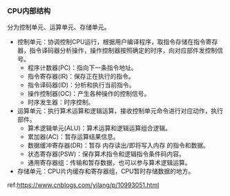 ### CPU内部结构

分为控制单元、运算单元、存储单元。

- 控制单元：协调控制CPU运行，根据用户编译程序，取指令存储在指令寄存器，指令译码器分析操作，操作控制器按照确定的时序，向对应部件发控制信号。
  - 程序计数器(PC)：指向下一条指令地址。
  - 指令寄存器(IR)：保存正在执行的指令。
  - 指令译码器(ID)：分析和执行当前指令。
  - 操作控制器(OC)：产生各种操作的控制信号。
  - 时序发生器：时序控制。
- 运算单元：执行算术运算和逻辑运算，接收控制单元命令进行对应动作，执行部件。
  - 算术逻辑单元(ALU)：算术运算和逻辑运算组合逻辑。
  - 累加器(AC)：暂存运算结果信息。
  - 数据缓冲寄存器(DR)：暂存 内存读出/即将写入内存 的指令和数据。
  - 状态寄存器(PSW)：保存算术指令和逻辑指令条件码内容。
  - 通用寄存器组：传输和暂存数据，也可以参与算术逻辑运算。
- 存储单元：CPU片内缓存和寄存器组，CPU暂时存储数据的地方。



ref:https://www.cnblogs.com/yilang/p/10993051.html